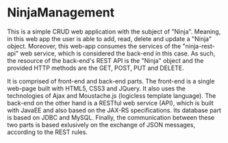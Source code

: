 # NinjaManagement

This is a simple CRUD web application with the subject of "Ninja". Meaning, in this web app the user is able to add, read, delete and update a "Ninja" object. Moreover, this web-app consumes the services of the "ninja-rest-api" web service, which is considered the back-end in this case. As such, the resource of the back-end's REST API is the "Ninja" object and the provided HTTP methods are the GET, POST, PUT and DELETE.

It is comprised of front-end and back-end parts. The front-end is a single web-page built with HTML5, CSS3 and JQuery. It also uses the technologies of Ajax and Moustache.js (logicless template language). The back-end on the other hand is a RESTful web service (API), which is built with JavaEE and also based on the JAX-RS specifications. Its database part is based on JDBC and MySQL. Finally, the communication between these two parts is based exlusively on the exchange of JSON messages, according to the REST rules.
